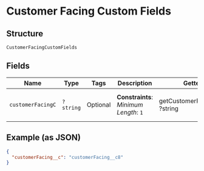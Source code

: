 
# Customer Facing Custom Fields

## Structure

`CustomerFacingCustomFields`

## Fields

| Name | Type | Tags | Description | Getter | Setter |
|  --- | --- | --- | --- | --- | --- |
| `customerFacingC` | `?string` | Optional | **Constraints**: *Minimum Length*: `1` | getCustomerFacingC(): ?string | setCustomerFacingC(?string customerFacingC): void |

## Example (as JSON)

```json
{
  "customerFacing__c": "customerFacing__c8"
}
```

